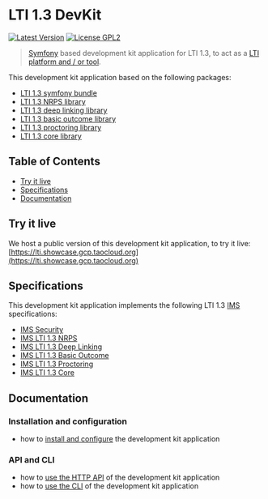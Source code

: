 # LTI 1.3 DevKit

[![Latest Version](https://img.shields.io/github/tag/oat-sa/demo-lti1p3.svg?style=flat&label=release)](https://github.com/oat-sa/demo-lti1p3/tags)
[![License GPL2](http://img.shields.io/badge/licence-GPL%202.0-blue.svg)](http://www.gnu.org/licenses/gpl-2.0.html)

> [Symfony](https://symfony.com/) based development kit application for LTI 1.3, to act as a [LTI platform and / or tool](http://www.imsglobal.org/spec/lti/v1p3/#platforms-and-tools-0).

This development kit application based on the following packages:
- [LTI 1.3 symfony bundle](https://github.com/oat-sa/bundle-lti1p3)
- [LTI 1.3 NRPS library](https://github.com/oat-sa/lib-lti1p3-nrps)
- [LTI 1.3 deep linking library](https://github.com/oat-sa/lib-lti1p3-deep-linking)
- [LTI 1.3 basic outcome library](https://github.com/oat-sa/lib-lti1p3-basic-outcome)
- [LTI 1.3 proctoring library](https://github.com/oat-sa/lib-lti1p3-proctoring)
- [LTI 1.3 core library](https://github.com/oat-sa/lib-lti1p3-core)


## Table of Contents

- [Try it live](#try-it-live)
- [Specifications](#specifications)
- [Documentation](#documentation)

## Try it live
 
We host a public version of this development kit application, to try it live: [https://lti.showcase.gcp.taocloud.org](https://lti.showcase.gcp.taocloud.org)

## Specifications
 
This development kit application implements the following LTI 1.3 [IMS](http://www.imsglobal.org) specifications:
- [IMS Security](https://www.imsglobal.org/spec/security/v1p0)
- [IMS LTI 1.3 NRPS](https://www.imsglobal.org/spec/lti-nrps/v2p0)
- [IMS LTI 1.3 Deep Linking](https://www.imsglobal.org/spec/lti-dl/v2p0/)
- [IMS LTI 1.3 Basic Outcome](https://www.imsglobal.org/spec/lti-bo/v1p1)
- [IMS LTI 1.3 Proctoring](https://www.imsglobal.org/spec/proctoring/v1p0)
- [IMS LTI 1.3 Core](http://www.imsglobal.org/spec/lti/v1p3)

## Documentation

### Installation and configuration 

- how to [install and configure](doc/installation.md) the development kit application
  
### API and CLI

- how to [use the HTTP API](doc/api.md) of the development kit application
- how to [use the CLI](doc/cli.md) of the development kit application